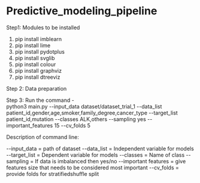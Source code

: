 # Predictive_modeling_pipeline


Step1: Modules to be installed

1) pip install imblearn
2) pip install lime
3) pip install pydotplus
4) pip install svglib
5) pip install colour
6) pip install graphviz
7) pip install dtreeviz

Step 2: Data preparation


Step 3: Run the command - <br />
python3 main.py --input_data dataset/dataset_trial_1 --data_list patient_id,gender,age,smoker,family_degree,cancer_type --target_list patient_id,mutation --classes ALK,others --sampling yes --important_features 15 --cv_folds 5

Description of command line:

--input_data = path of dataset
--data_list = Independent variable for models
--target_list = Dependent variable for models
--classes = Name of class
--sampling = If data is imbalanced then yes/no
--important features = give features size that needs to be considered most important
--cv_folds = provide folds for stratifiedshuffle split
